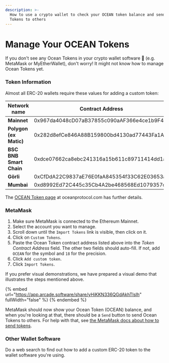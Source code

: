 ```yaml
---
description: >-
  How to use a crypto wallet to check your OCEAN token balance and send OCEAN
  Tokens to others
---
```


# Manage Your OCEAN Tokens

If you don't see any Ocean Tokens in your crypto wallet software 🔎 (e.g. MetaMask or MyEtherWallet), don't worry! It might not know how to manage Ocean Tokens yet.

### Token Information

Almost all ERC-20 wallets require these values for adding a custom token:

<table data-full-width="false"><thead><tr><th width="161">Network name</th><th width="444">Contract Address</th><th width="105">Symbol</th><th>Decimals</th></tr></thead><tbody><tr><td><strong>Mainnet</strong></td><td>0x967da4048cD07aB37855c090aAF366e4ce1b9F48</td><td>OCEAN</td><td>18</td></tr><tr><td><strong>Polygon</strong><br><strong>(ex Matic)</strong></td><td>0x282d8efCe846A88B159800bd4130ad77443Fa1A1</td><td>mOCEAN</td><td>18</td></tr><tr><td><strong>BSC</strong><br><strong>BNB Smart Chain</strong></td><td>0xdce07662ca8ebc241316a15b611c89711414dd1a</td><td>OCEAN</td><td>18</td></tr><tr><td><strong>Görli</strong></td><td>0xCfDdA22C9837aE76E0faA845354f33C62E03653a</td><td>OCEAN</td><td>18</td></tr><tr><td><strong>Mumbai</strong></td><td>0xd8992Ed72C445c35Cb4A2be468568Ed1079357c8</td><td>OCEAN</td><td>18</td></tr></tbody></table>

The [OCEAN Token page](https://oceanprotocol.com/token) at oceanprotocol.com has further details.

### MetaMask

1. Make sure MetaMask is connected to the Ethereum Mainnet.
2. Select the account you want to manage.
3. Scroll down until the `Import Tokens` link is visible, then click on it.
4. Click on `Custom Tokens`.
5. Paste the Ocean Token contract address listed above into the _Token Contract Address_ field. The other two fields should auto-fill. If not, add `OCEAN` for the symbol and `18` for the precision.
6. Click `Add custom token`.
7. Click `Import Tokens`.

If you prefer visual demonstrations, we have prepared a visual demo that illustrates the steps mentioned above.

{% embed url="https://app.arcade.software/share/yHiKKN336QGdAkhTlsIh" fullWidth="false" %}
{% endembed %}

MetaMask should now show your Ocean Token (OCEAN) balance, and when you're looking at that, there should be a `Send` button to send Ocean Tokens to others. For help with that, see [the MetaMask docs about how to send tokens](https://metamask.zendesk.com/hc/en-us/articles/360015488931-How-to-Send-Tokens).

### Other Wallet Software

Do a web search to find out how to add a custom ERC-20 token to the wallet software you're using.
